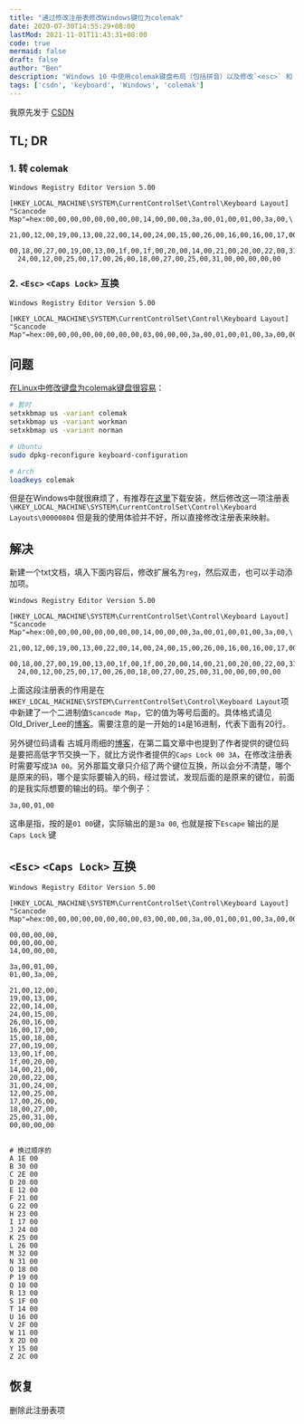 ```yaml
---
title: "通过修改注册表修改Windows键位为colemak"
date: 2020-07-30T14:55:29+08:00
lastMod: 2021-11-01T11:43:31+08:00
code: true
mermaid: false
draft: false
author: "Ben"
description: "Windows 10 中使用colemak键盘布局（包括拼音）以及修改`<esc>` 和 `<Caps Lock>`"
tags: ['csdn', 'keyboard', 'Windows', 'colemak']
---
```


我原先发于 [CSDN](https://blog.csdn.net/BenSYZ)

## TL; DR
### 1. 转 colemak
```reg
Windows Registry Editor Version 5.00

[HKEY_LOCAL_MACHINE\SYSTEM\CurrentControlSet\Control\Keyboard Layout]
"Scancode Map"=hex:00,00,00,00,00,00,00,00,14,00,00,00,3a,00,01,00,01,00,3a,00,\
  21,00,12,00,19,00,13,00,22,00,14,00,24,00,15,00,26,00,16,00,16,00,17,00,15,\
  00,18,00,27,00,19,00,13,00,1f,00,1f,00,20,00,14,00,21,00,20,00,22,00,31,00,\
  24,00,12,00,25,00,17,00,26,00,18,00,27,00,25,00,31,00,00,00,00,00
```
### 2. `<Esc>` `<Caps Lock>` 互换

```reg
Windows Registry Editor Version 5.00

[HKEY_LOCAL_MACHINE\SYSTEM\CurrentControlSet\Control\Keyboard Layout]
"Scancode Map"=hex:00,00,00,00,00,00,00,00,03,00,00,00,3a,00,01,00,01,00,3a,00,00,00,00,00,00
```

## 问题
[在Linux中修改键盘为colemak键盘很容易](../keyboard_map_linux)：

```sh
# 暂时
setxkbmap us -variant colemak
setxkbmap us -variant workman
setxkbmap us -variant norman

# Ubuntu
sudo dpkg-reconfigure keyboard-configuration

# Arch
loadkeys colemak
```

但是在Windows中就很麻烦了，有推荐在[这里](https://colemak.com/Windows)下载安装，然后修改这一项注册表`\HKEY_LOCAL_MACHINE\SYSTEM\CurrentControlSet\Control\Keyboard Layouts\00000804` 但是我的使用体验并不好，所以直接修改注册表来映射。

## 解决

新建一个txt文档，填入下面内容后，修改扩展名为`reg`，然后双击，也可以手动添加项。

```reg
Windows Registry Editor Version 5.00

[HKEY_LOCAL_MACHINE\SYSTEM\CurrentControlSet\Control\Keyboard Layout]
"Scancode Map"=hex:00,00,00,00,00,00,00,00,14,00,00,00,3a,00,01,00,01,00,3a,00,\
  21,00,12,00,19,00,13,00,22,00,14,00,24,00,15,00,26,00,16,00,16,00,17,00,15,\
  00,18,00,27,00,19,00,13,00,1f,00,1f,00,20,00,14,00,21,00,20,00,22,00,31,00,\
  24,00,12,00,25,00,17,00,26,00,18,00,27,00,25,00,31,00,00,00,00,00
```

上面这段注册表的作用是在`HKEY_LOCAL_MACHINE\SYSTEM\CurrentControlSet\Control\Keyboard Layout`项中新建了一个二进制值`Scancode Map`，它的值为等号后面的。具体格式请见 Old_Driver_Lee的[博客](https://blog.csdn.net/Ace_Shiyuan/article/details/81283065)。需要注意的是一开始的`14`是16进制，代表下面有20行。


另外键位码请看 古城月雨细的[博客](https://blog.csdn.net/lhdalhd1996/article/details/90741092)，在第二篇文章中也提到了作者提供的键位码是要把高低字节交换一下，就比方说作者提供的`Caps Lock 00 3A`，在修改注册表时需要写成`3A 00`。另外那篇文章只介绍了两个键位互换，所以会分不清楚，哪个是原来的码，哪个是实际要输入的码，经过尝试，发现后面的是原来的键位，前面的是我实际想要的输出的码。举个例子：

```reg
3a,00,01,00
```

这串是指，按的是`01 00`键，实际输出的是`3a 00`, 也就是按下`Escape` 输出的是`Caps Lock` 键

## `<Esc>` `<Caps Lock>` 互换
```reg
Windows Registry Editor Version 5.00

[HKEY_LOCAL_MACHINE\SYSTEM\CurrentControlSet\Control\Keyboard Layout]
"Scancode Map"=hex:00,00,00,00,00,00,00,00,03,00,00,00,3a,00,01,00,01,00,3a,00,00,00,00,00,00
```

```reg
00,00,00,00,
00,00,00,00,
14,00,00,00,

3a,00,01,00,
01,00,3a,00,

21,00,12,00,
19,00,13,00,
22,00,14,00,
24,00,15,00,
26,00,16,00,
16,00,17,00,
15,00,18,00,
27,00,19,00,
13,00,1f,00,
1f,00,20,00,
14,00,21,00,
20,00,22,00,
31,00,24,00,
12,00,25,00,
17,00,26,00,
18,00,27,00,
25,00,31,00,
00,00,00,00


# 换过顺序的
A 1E 00 
B 30 00 
C 2E 00 
D 20 00 
E 12 00 
F 21 00 
G 22 00 
H 23 00 
I 17 00 
J 24 00 
K 25 00 
L 26 00 
M 32 00 
N 31 00 
O 18 00 
P 19 00 
Q 10 00 
R 13 00 
S 1F 00 
T 14 00 
U 16 00 
V 2F 00 
W 11 00 
X 2D 00 
Y 15 00 
Z 2C 00 
```

## 恢复
删除此注册表项
